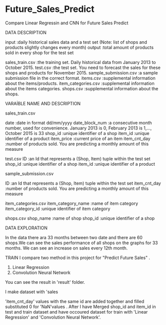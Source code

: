 # Future_Sales_Predict
Compare Linear Regressin and CNN for Future Sales Predict 

DATA DESCRIPTION 

input        :daily historical sales data and a test set (Note: list of shops and products slightly changes every month)
output       :total amount of products sold in every shop for the test set


sales_train.csv          :the training set. Daily historical data from January 2013 to October 2015.
test.csv                 :the test set. You need to forecast the sales for these shops and products for November 2015.
sample_submission.csv    :a sample submission file in the correct format.
items.csv                :supplemental information about the items/products.
item_categories.csv      :supplemental information about the items categories.
shops.csv                :supplemental information about the shops.


VARAİBLE NAME AND DESCRIPTION

sales_train.csv

date			              :date in format dd/mm/yyyy
date_block_num		      :a consecutive month number, used for convenience. January 2013 is 0, February 2013 is 1,..., October 2015 is 33
shop_id			            :unique identifier of a shop
item_id			            :unique identifier of a product
item_price		          :current price of an item
item_cnt_day		        :number of products sold. You are predicting a monthly amount of this measure



test.csv
ID			                :an Id that represents a (Shop, Item) tuple within the test set
shop_id			            :unique identifier of a shop
item_id			            :unique identifier of a product


sample_submission.csv

ID			               :an Id that represents a (Shop, Item) tuple within the test set
item_cnt_day		       :number of products sold. You are predicting a monthly amount of this measure

item_categories.csv
item_category_name	  :name of item category
item_category_id	    :unique identifier of item category

shops.csv
shop_name		          :name of shop
shop_id			          :unique identifier of a shop


DATA EXPLORATION

In the data there ara 33 months between two date and there are 60 shops.We can see the sales performance of all shops on the graphs for 33 months.
We can see an increase on sales every 12th month.


TRAIN
I compare two method in this project for "Predict Future Sales" .
1) Linear Regression 
2) Convolution Neural Network

You can see the result in 'result' folder.

I make dataset with 'sales

'item_cnt_day' values with the same id are added together and filled substituted 0 for 'NaN'values . 
After I have Merged shop_id and item_id in test and train dataset and have occoured dataset for 
train with 'Linear Regression' and 'Convolution Neural Network'. 


